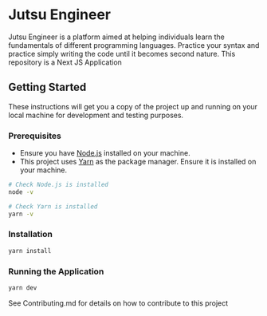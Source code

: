 # Jutsu Engineer

Jutsu Engineer is a platform aimed at helping individuals learn the fundamentals of different programming languages. Practice your syntax and practice simply writing the code until it becomes second nature. This repository is a Next JS Application 

## Getting Started

These instructions will get you a copy of the project up and running on your local machine for development and testing purposes.

### Prerequisites

- Ensure you have [Node.js](https://nodejs.org/) installed on your machine.
- This project uses [Yarn](https://yarnpkg.com/) as the package manager. Ensure it is installed on your machine.

```bash
# Check Node.js is installed
node -v

# Check Yarn is installed
yarn -v
```

### Installation 

```bash
yarn install
```

### Running the Application 

```bash
yarn dev
```


See Contributing.md for details on how to contribute to this project